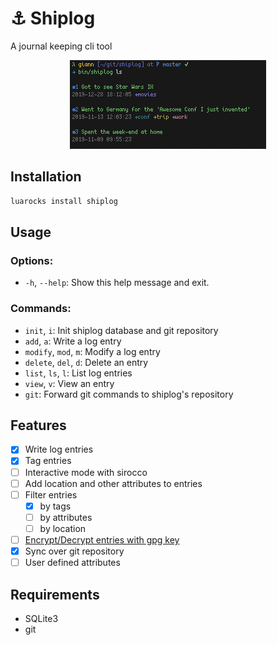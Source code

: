 # ⚓ Shiplog
A journal keeping cli tool

<p align="center">
    <img src="https://raw.githubusercontent.com/giann/shiplog/master/screen.png" alt="Shiplog">
</p>

## Installation

```bash
luarocks install shiplog
```

## Usage

### Options:
- `-h`, `--help`: Show this help message and exit.

### Commands:
- `init`, `i`: Init shiplog database and git repository
- `add`, `a`: Write a log entry
- `modify`, `mod`, `m`: Modify a log entry
- `delete`, `del`, `d`: Delete an entry
- `list`, `ls`, `l`: List log entries
- `view`, `v`: View an entry
- `git`: Forward git commands to shiplog's repository

## Features

- [X] Write log entries
- [X] Tag entries
- [ ] Interactive mode with sirocco
- [ ] Add location and other attributes to entries
- [ ] Filter entries
    + [X] by tags
    + [ ] by attributes
    + [ ] by location
- [ ] [Encrypt/Decrypt entries with gpg key](https://www.sqlite.org/see/doc/release/www/readme.wiki)
- [X] Sync over git repository
- [ ] User defined attributes

## Requirements

- SQLite3
- git